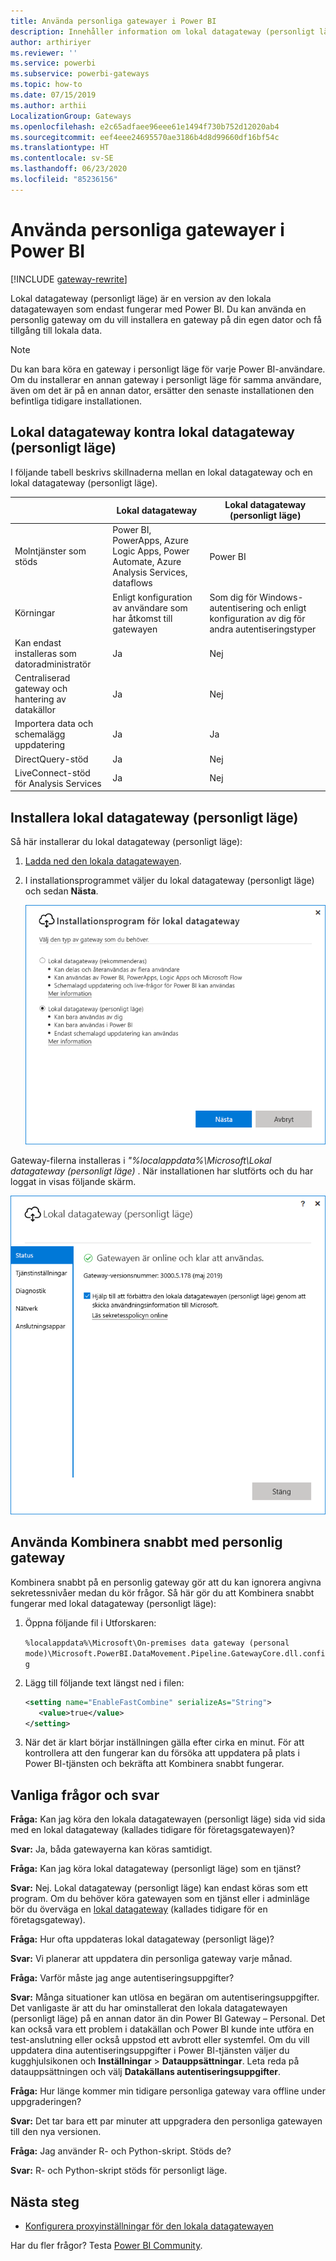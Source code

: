 ```yaml
---
title: Använda personliga gatewayer i Power BI
description: Innehåller information om lokal datagateway (personligt läge) för Power BI som enskilda personer kan använda för att ansluta till lokala data.
author: arthiriyer
ms.reviewer: ''
ms.service: powerbi
ms.subservice: powerbi-gateways
ms.topic: how-to
ms.date: 07/15/2019
ms.author: arthii
LocalizationGroup: Gateways
ms.openlocfilehash: e2c65adfaee96eee61e1494f730b752d12020ab4
ms.sourcegitcommit: eef4eee24695570ae3186b4d8d99660df16bf54c
ms.translationtype: HT
ms.contentlocale: sv-SE
ms.lasthandoff: 06/23/2020
ms.locfileid: "85236156"
---
```

# <a name="use-personal-gateways-in-power-bi"></a>Använda personliga gatewayer i Power BI

[!INCLUDE [gateway-rewrite](../includes/gateway-rewrite.md)]

Lokal datagateway (personligt läge) är en version av den lokala datagatewayen som endast fungerar med Power BI. Du kan använda en personlig gateway om du vill installera en gateway på din egen dator och få tillgång till lokala data.

> [!NOTE]
> Du kan bara köra en gateway i personligt läge för varje Power BI-användare. Om du installerar en annan gateway i personligt läge för samma användare, även om det är på en annan dator, ersätter den senaste installationen den befintliga tidigare installationen.

## <a name="on-premises-data-gateway-vs-on-premises-data-gateway-personal-mode"></a>Lokal datagateway kontra lokal datagateway (personligt läge)

I följande tabell beskrivs skillnaderna mellan en lokal datagateway och en lokal datagateway (personligt läge).

|   |Lokal datagateway | Lokal datagateway (personligt läge) |
| ---- | ---- | ---- |
|Molntjänster som stöds |Power BI, PowerApps, Azure Logic Apps, Power Automate, Azure Analysis Services, dataflows |Power BI |
|Körningar |Enligt konfiguration av användare som har åtkomst till gatewayen |Som dig för Windows-autentisering och enligt konfiguration av dig för andra autentiseringstyper |
|Kan endast installeras som datoradministratör |Ja |Nej |
|Centraliserad gateway och hantering av datakällor |Ja |Nej |
|Importera data och schemalägg uppdatering |Ja |Ja |
|DirectQuery-stöd |Ja |Nej |
|LiveConnect-stöd för Analysis Services |Ja |Nej |

## <a name="install-the-on-premises-data-gateway-personal-mode"></a>Installera lokal datagateway (personligt läge)

Så här installerar du lokal datagateway (personligt läge):

1. [Ladda ned den lokala datagatewayen](https://go.microsoft.com/fwlink/?LinkId=820925&clcid=0x409).

2. I installationsprogrammet väljer du lokal datagateway (personligt läge) och sedan **Nästa**.

   ![Välja lokal datagateway (personligt läge)](media/service-gateway-personal-mode/personal-gateway-select.png)

Gateway-filerna installeras i _"%localappdata%\Microsoft\Lokal datagateway (personligt läge)_ . När installationen har slutförts och du har loggat in visas följande skärm.

![Lokal datagateway (personligt läge) lyckades](media/service-gateway-personal-mode/personal-gateway-complete.png)

## <a name="use-fast-combine-with-the-personal-gateway"></a>Använda Kombinera snabbt med personlig gateway

Kombinera snabbt på en personlig gateway gör att du kan ignorera angivna sekretessnivåer medan du kör frågor. Så här gör du att Kombinera snabbt fungerar med lokal datagateway (personligt läge):

1. Öppna följande fil i Utforskaren:

   `%localappdata%\Microsoft\On-premises data gateway (personal mode)\Microsoft.PowerBI.DataMovement.Pipeline.GatewayCore.dll.config`

2. Lägg till följande text längst ned i filen:

    ```xml
    <setting name="EnableFastCombine" serializeAs="String">
       <value>true</value>
    </setting>
    ```

3. När det är klart börjar inställningen gälla efter cirka en minut. För att kontrollera att den fungerar kan du försöka att uppdatera på plats i Power BI-tjänsten och bekräfta att Kombinera snabbt fungerar.

## <a name="frequently-asked-questions-faq"></a>Vanliga frågor och svar

**Fråga:** Kan jag köra den lokala datagatewayen (personligt läge) sida vid sida med en lokal datagateway (kallades tidigare för företagsgatewayen)?
  
**Svar:** Ja, båda gatewayerna kan köras samtidigt.

**Fråga:** Kan jag köra lokal datagateway (personligt läge) som en tjänst?
  
**Svar:** Nej. Lokal datagateway (personligt läge) kan endast köras som ett program. Om du behöver köra gatewayen som en tjänst eller i adminläge bör du överväga en [lokal datagateway](/data-integration/gateway/service-gateway-onprem) (kallades tidigare för en företagsgateway).

**Fråga:** Hur ofta uppdateras lokal datagateway (personligt läge)?
  
**Svar:** Vi planerar att uppdatera din personliga gateway varje månad.

**Fråga:** Varför måste jag ange autentiseringsuppgifter?
  
**Svar:** Många situationer kan utlösa en begäran om autentiseringsuppgifter. Det vanligaste är att du har ominstallerat den lokala datagatewayen (personligt läge) på en annan dator än din Power BI Gateway – Personal. Det kan också vara ett problem i datakällan och Power BI kunde inte utföra en test-anslutning eller också uppstod ett avbrott eller systemfel. Om du vill uppdatera dina autentiseringsuppgifter i Power BI-tjänsten väljer du kugghjulsikonen och **Inställningar** > **Datauppsättningar**. Leta reda på datauppsättningen och välj **Datakällans autentiseringsuppgifter**.

**Fråga:** Hur länge kommer min tidigare personliga gateway vara offline under uppgraderingen?
  
**Svar:** Det tar bara ett par minuter att uppgradera den personliga gatewayen till den nya versionen.

**Fråga:** Jag använder R- och Python-skript. Stöds de?
  
**Svar:** R- och Python-skript stöds för personligt läge.

## <a name="next-steps"></a>Nästa steg

* [Konfigurera proxyinställningar för den lokala datagatewayen](/data-integration/gateway/service-gateway-proxy)  

Har du fler frågor? Testa [Power BI Community](https://community.powerbi.com/).
